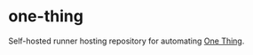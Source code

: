 # one-thing

Self-hosted runner hosting repository for automating [One Thing](https://sindresorhus.com/one-thing).
